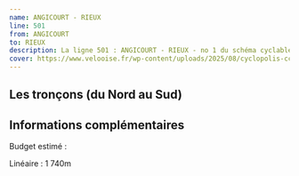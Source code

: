 ```yaml
---
name: ANGICOURT - RIEUX
line: 501
from: ANGICOURT 
to: RIEUX 
description: La ligne 501 : ANGICOURT - RIEUX - no 1 du schéma cyclable de la CCPOH  relie ANGICOURT  à RIEUX 
cover: https://www.velooise.fr/wp-content/uploads/2025/08/cyclopolis-ccpoh-1.jpg
---
```

## Les tronçons (du Nord au Sud)

## Informations complémentaires

Budget estimé : 

Linéaire : 1 740m

